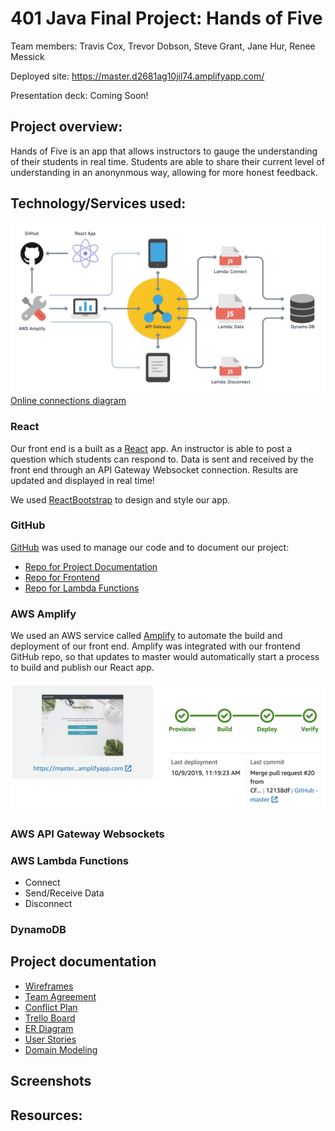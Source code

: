 # 401 Java Final Project: Hands of Five

Team members: Travis Cox, Trevor Dobson, Steve Grant, Jane Hur, Renee Messick

Deployed site: https://master.d2681ag10jil74.amplifyapp.com/

Presentation deck: Coming Soon!

## Project overview:

Hands of Five is an app that allows instructors to gauge the understanding of their students in real time. Students are able to share their current level of understanding in an anonynmous way, allowing for more honest feedback.

## Technology/Services used: 

![connections](./assets/connections.png)
[Online connections diagram](https://whimsical.com/JhrDEJM1ed3ufaDECLaqYo)

### React

Our front end is a built as a [React](https://reactjs.org/) app. An instructor is able to post a question which students can respond to. Data is sent and received by the front end through an API Gateway Websocket connection. Results are updated and displayed in real time! 

We used [ReactBootstrap](https://react-bootstrap.github.io/) to design and style our app. 

### GitHub

[GitHub](https://github.com/) was used to manage our code and to document our project: 

- [Repo for Project Documentation](https://github.com/CF-401-Final/cf-401-final)
- [Repo for Frontend](https://github.com/CF-401-Final/frontend)
- [Repo for Lambda Functions](https://github.com/CF-401-Final/hands-lambda)

### AWS Amplify

We used an AWS service called [Amplify](https://aws.amazon.com/amplify/) to automate the build and deployment of our front end. Amplify was integrated with our frontend GitHub repo, so that updates to master would automatically start a process to build and publish our React app. 

![Amplicy](./assets/amplify.png)


### AWS API Gateway Websockets
### AWS Lambda Functions
- Connect
- Send/Receive Data
- Disconnect
### DynamoDB

## Project documentation

- [Wireframes](https://whimsical.com/Nc2w7CeyFZ73DDXcEMqgTB#2Ux7TurymNB6r2PosD1R)
- [Team Agreement](projectDocs/TeamAgreement.md)
- [Conflict Plan](projectDocs/conflictPlan.md)
- [Trello Board](https://trello.com/b/Rm0s1xSj/cf-401-final)
- [ER Diagram](Soon!)
- [User Stories](projectDocs/userStories.md)
- [Domain Modeling](projectDocs/domainModel.md)

## Screenshots

## Resources:
